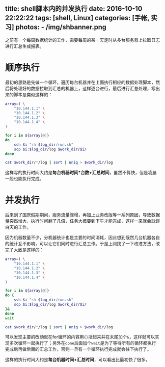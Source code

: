 title: shell脚本内的并发执行
date: 2016-10-10 22:22:22
tags: [shell, Linux]
categories: [手帐, 实习]
photos: 
	- /img/shbanner.png
---
之前有一个每周数据统计的工作，需要每周的某一天定时从多台服务器上拉取日志进行汇总生成报表。

# 顺序执行
最初的思路是先做一个循环，遍历每台机器并在上面执行相应的数据处理脚本，然后将处理好的数据拉取到汇总的机器上，这样逐台进行，最后进行汇总处理，写出来的脚本是类似这样的：

```sh
array=( \
	"10.144.1.1" \
	"10.144.1.2" \
	"10.144.1.3" \
	"10.144.1.4" \
)

for i in ${array[@]}
do  
	ssh $i "sh $log_dir/run.sh"
	scp $i:$log_dir/log $work_dir/$i/
done

cat $work_dir/*/log | sort | uniq > $work_dir/log
```
这样写的执行时间大约是**每台机器时间\*台数+汇总时间**，虽然不算快，但是凌晨一般也能执行完成。

# 并发执行
后来到了国庆假期期间，服务流量骤增，再加上业务改版等一系列原因，导致数据量突然增大，执行时间翻了几倍，任务大概要到下午才能完成，这样一来就会耽误白天的工作。

因为机器数量不少，分机器统计也是主要的时间消耗，因此想到既然几台机器各自的统计互不影响，可以让它们同时进行汇总工作。于是上网找了一下改进方法，改完了大致是这样的：

```sh
array=( \
	"10.144.1.1" \
	"10.144.1.2" \
	"10.144.1.3" \
	"10.144.1.4" \
)

for i in ${array[@]}
do {
	ssh $i "sh $log_dir/run.sh"
	scp $i:$log_dir/log $work_dir/$i/
}&
done
wait

cat $work_dir/*/log | sort | uniq > $work_dir/log
```

可以发现主要的改动就在for循环的内容用`{}`括起来并在末尾加个`&`，这样就可以实现多次循环一起执行了；另外在`done`后面加个`wait`是为了等待所有的循环都执行完成后再做后面的汇总工作，否则一旦有一个循环执行完成就会往下执行了。

这样的执行时间大约是**每台机器时间+汇总时间**，可以看出比最初快了很多。